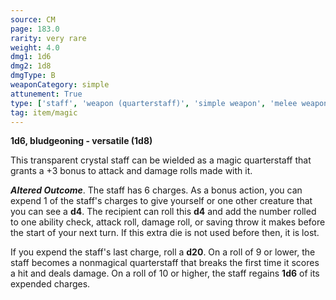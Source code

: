 ```yaml
---
source: CM
page: 183.0
rarity: very rare
weight: 4.0
dmg1: 1d6
dmg2: 1d8
dmgType: B
weaponCategory: simple
attunement: True
type: ['staff', 'weapon (quarterstaff)', 'simple weapon', 'melee weapon']
tag: item/magic
---
```


**1d6, bludgeoning - versatile (1d8)**

This transparent crystal staff can be wielded as a magic quarterstaff that grants a +3 bonus to attack and damage rolls made with it.

**_Altered Outcome_**. The staff has 6 charges. As a bonus action, you can expend 1 of the staff's charges to give yourself or one other creature that you can see a **d4**. The recipient can roll this **d4** and add the number rolled to one ability check, attack roll, damage roll, or saving throw it makes before the start of your next turn. If this extra die is not used before then, it is lost.

If you expend the staff's last charge, roll a **d20**. On a roll of 9 or lower, the staff becomes a nonmagical quarterstaff that breaks the first time it scores a hit and deals damage. On a roll of 10 or higher, the staff regains **1d6** of its expended charges.


